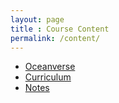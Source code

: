 ```yaml
---
layout: page
title : Course Content
permalink: /content/
---
```


- [Oceanverse](/aicamp/oceanverse/)
- [Curriculum](/aicamp/Curriculum/)
- [Notes](/aicamp/Notes/)
